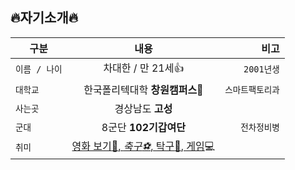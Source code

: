 ## :fire:자기소개:fire:
| 구분 | 내용 | 비고 |
|---|:---:|---:|
| `이름 / 나이` | 차대한 / 만 21세:+1: | `2001년생` |
| `대학교` | 한국폴리텍대학 **창원캠퍼스**:school: | `스마트팩토리과` |    <img src="https://search.pstatic.net/common/?src=http%3A%2F%2Fimgnews.naver.net%2Fimage%2F5003%2F2011%2F11%2F24%2F20111124110934_jaegus_1.jpg&type=sc960_832" width="5" height="5">
| `사는곳` | 경상남도 **고성** |  |
| `군대` | 8군단 **102기갑여단** | `전차정비병` |
| `취미` | <u>영화 보기:movie_camera:, _축구:soccer:_, 탁구:tennis:, 게임</u>:computer: |  |
